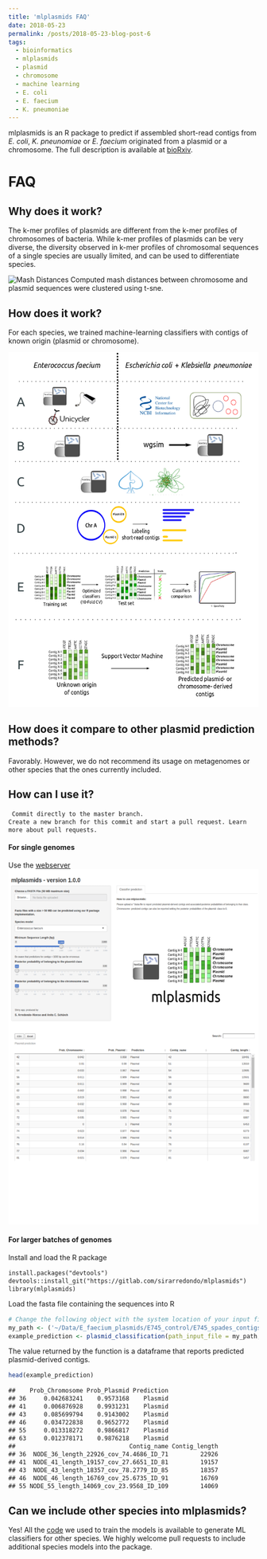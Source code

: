 ```yaml
---
title: 'mlplasmids FAQ'
date: 2018-05-23
permalink: /posts/2018-05-23-blog-post-6
tags:
  - bioinformatics
  - mlplasmids
  - plasmid
  - chromosome
  - machine learning
  - E. coli
  - E. faecium
  - K. pneumoniae
---
```


mlplasmids is an R package to predict if assembled short-read contigs from *E. coli*, *K. pneunomiae* or *E. faecium* originated 
from a plasmid or a chromosome. The full description is available at [bioRxiv]().

# FAQ

## Why does it work?

The k-mer profiles of plasmids are different from the k-mer profiles of chromosomes of bacteria. 
While k-mer profiles of plasmids can be very diverse, the diversity observed in k-mer profiles of chromosomal sequences of a single 
species are usually limited, and can be used to differentiate species.

![Mash Distances](../images/SFigure1.png)
Computed mash distances between chromosome and plasmid sequences were clustered using t-sne. 

## How does it work?

For each species, we trained machine-learning classifiers with contigs of known origin (plasmid or chromosome).

![Mash Distances](../images/Figure1.png)

## How does it compare to other plasmid prediction methods?

Favorably. However, we do not recommend its usage on metagenomes or other species that the ones currently included.


## How can I use it?
     Commit directly to the master branch.
    Create a new branch for this commit and start a pull request. Learn more about pull requests.


#### For single genomes
Use the [webserver](https://sarredondo.shinyapps.io/mlplasmids)
![The webserver](../images/Figure6.png)

#### For larger batches of genomes

Install and load the R package
```
install.packages("devtools")
devtools::install_git("https://gitlab.com/sirarredondo/mlplasmids")
library(mlplasmids)
```
Load the fasta file containing the sequences into R

``` r
# Change the following object with the system location of your input file
my_path <- ('~/Data/E_faecium_plasmids/E745_control/E745_spades_contigs.fasta')
example_prediction <- plasmid_classification(path_input_file = my_path, species = 'Enterococcus faecium')
```

The value returned by the function is a dataframe that reports predicted plasmid-derived contigs.

``` r
head(example_prediction)
```

    ##    Prob_Chromosome Prob_Plasmid Prediction
    ## 36     0.042683241    0.9573168    Plasmid
    ## 41     0.006876928    0.9931231    Plasmid
    ## 43     0.085699794    0.9143002    Plasmid
    ## 46     0.034722838    0.9652772    Plasmid
    ## 55     0.013318272    0.9866817    Plasmid
    ## 63     0.012378171    0.9876218    Plasmid
    ##                                Contig_name Contig_length
    ## 36  NODE_36_length_22926_cov_74.4686_ID_71         22926
    ## 41  NODE_41_length_19157_cov_27.6651_ID_81         19157
    ## 43  NODE_43_length_18357_cov_78.2779_ID_85         18357
    ## 46  NODE_46_length_16769_cov_25.6735_ID_91         16769
    ## 55 NODE_55_length_14069_cov_23.9568_ID_109         14069


## Can we include other species into mlplasmids?

Yes! All the [code](https://gitlab.com/sirarredondo/analysis_mlplasmids) we used to train the models is available to generate ML classifiers for other species.
We highly welcome pull requests to include additional species models into the package.
